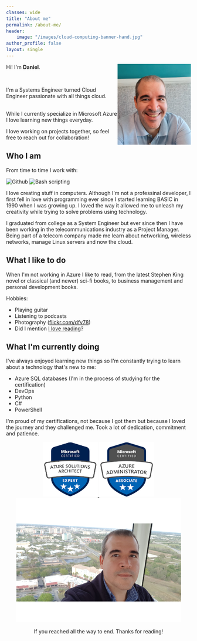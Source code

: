 ```yaml
---
classes: wide
title: "About me"
permalink: /about-me/
header:
    image: "/images/cloud-computing-banner-hand.jpg"
author_profile: false
layout: single
---
```


<div style="text-align: left">
<img style="float:right" src="../images/danielfv-profile.png" width="200px" />

Hi! I'm <strong>Daniel</strong>.

<br />

I'm a Systems Engineer turned Cloud Engineer passionate with all things cloud.


<br />
While I currently specialize in Microsoft Azure I love learning new things everyday. 

I love working on projects together, so feel free to reach out for collaboration!

</div>

## Who I am
From time to time I work with:

<img src="https://img.icons8.com/material-outlined/50/4a90e2/github.png" title="Github" />
<img src="https://img.icons8.com/ios-glyphs/50/4a90e2/console.png" title="Bash scripting"/>

I love creating stuff in computers. Although I'm not a professinal developer, I first fell in love with programming ever since I started learning BASIC in 1990 when I was growing up. I loved the way it allowed me to unleash my creativity while trying to solve problems using technology.

I graduated from college as a System Engineer but ever since then I have been working in the telecommunications industry as a Project Manager. Being part of a telecom company made me learn about networking, wireless networks, manage Linux servers and now the cloud.

## What I like to do

When I'm not working in Azure I like to read, from the latest Stephen King novel or classical (and newer) sci-fi books, to business management and personal development books.

Hobbies:
- Playing guitar
- Listening to podcasts
- Photography ([flickr.com/dfv78](http://flickr.com/dfv78))
- Did I mention [I love reading](https://www.goodreads.com/review/list/4642546-daniel-fajardo-valenti?shelf=read)? 
## What I'm currently doing
I've always enjoyed learning new things so I'm constantly trying to learn about a technology that's new to me:

- Azure SQL databases (I'm in the process of studying for the certification)
- DevOps
- Python
- C#
- PowerShell
  
I'm proud of my certifications, not because I got them but because I loved the journey and they challenged me. Took a lot of dedication, commitment and patience.

<div style="text-align:center">

<a href src="https://www.credly.com/badges/3af58f84-6309-473b-b64c-8bdb12962e78/linked_in_profile">
<img style="center" src="../images/azure-solutions-architect-expert-150.png" title="Azure Solutions Architect Expert"/>
</a>


<a href src="https://www.credly.com/badges/3a66bedd-5e2b-4674-87f2-3ff2c2a1981e?source=linked_in_profile">
<img style="center" src="../images/azure-administrator-associate-150.png" title="Azure Solutions Architect Expert"/>
</a>

<br />

<img src="../images/daniel-fajardo-valenti_med.png" title="Daniel Fajardo Valenti picture" width="450px" />

<br />

If you reached all the way to end. Thanks for reading!

</div>